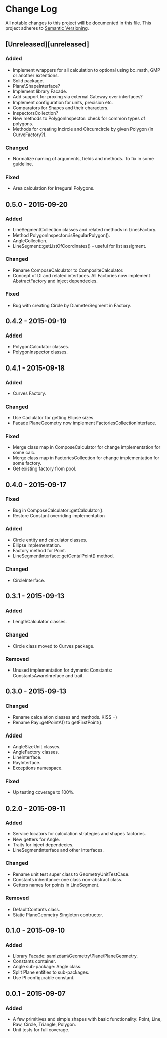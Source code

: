 # Change Log
All notable changes to this project will be documented in this file.
This project adheres to [Semantic Versioning](http://semver.org/).

## [Unreleased][unreleased]
### Added
- Implement wrappers for all calculation to optional using bc_math, GMP or another extentions.    
- Solid package.
- Plane\ShapeInterface? 
- Implement library Facade. 
- Add support for proxing via external Gateway over interfaces?  
- Implement configuration for units, precision etc.
- Comparators for Shapes and their characters.
- InspectorsCollection? 
- New methods to PolygonInspector: check for common types of polygons. 
- Methods for creating Incircle and Circumcircle by given Polygon (in CurveFactory?). 

### Changed
- Normalize naming of arguments, fields and methods. To fix in some guideline.

### Fixed 
- Area calculation for Irregural Polygons. 

## 0.5.0 - 2015-09-20
### Added
- LineSegmentCollection classes and related methods in LinesFactory. 
- Method PolygonInspector::isRegularPolygon().  
- AngleCollection. 
- LineSegment::getListOfCoordinates() - useful for list assigment. 

### Changed
- Rename ComposeCalculator to CompositeCalculator.
- Concept of DI and related interfaces.  All Factories now implement AbstractFactory and inject dependecies.  

### Fixed
- Bug with creating Circle by DiameterSegment in Factory. 

## 0.4.2 - 2015-09-19
### Added
- PolygonCalculator classes.
- PolygonInspector classes.   

## 0.4.1 - 2015-09-18
### Added
- Curves Factory.  

### Changed 
- Use Caclulator for getting Ellipse sizes. 
- Facade PlaneGeometry now implement FactoriesCollectionInterface.  

### Fixed
- Merge class map in ComposeCalculator for change implementation for some calc. 
- Merge class map in FactoriesCollection for change implementation for some factory. 
- Get existing factory from pool. 

## 0.4.0 - 2015-09-17
### Fixed
- Bug in ComposeCalculator::getCalculator(). 
- Restore Constant overriding implementation

### Added
- Circle entity and calculator classes.
- Ellipse implementation.
- Factory method for Point. 
- LineSegmentInterface::getCentalPoint() method.

### Changed
- CircleInterface. 

## 0.3.1 - 2015-09-13
### Added 
- LengthCalculator classes. 

### Changed 
- Circle class moved to Curves package. 

### Removed
- Unused implementation for dymanic Constants: ConstantsAwareInreface and trait.  

## 0.3.0 - 2015-09-13
### Changed 
- Rename calcalation classes and methods. KISS =)
- Rename Ray::getPointA() to getFirstPoint(). 

### Added
- AngleSizeUnit classes. 
- AngleFactory classes. 
- LineInterface.
- RayInterface.
- Exceptions namespace. 

### Fixed
- Up testing coverage to 100%.  


## 0.2.0 - 2015-09-11
### Added
- Service locators for calculation strategies and shapes factories. 
- New getters for Angle. 
- Traits for inject dependecies.  
- LineSegmentInterface and other interfaces.  

### Changed
- Rename unit test super class to GeometryUnitTestCase.
- Constants inheritance: one class non-abstract class. 
- Getters names for points in LineSegment. 

### Removed 
- DefaultContants class. 
- Static PlaneGeometry Singleton contructor.   

## 0.1.0 - 2015-09-10
### Added
- Library Facade: samizdam\Geometry\Plane\PlaneGeometry. 
- Constants container. 
- Angle sub-package: Angle class. 
- Split Plane entities to sub-packages.
- Use PI configurable constant. 

## 0.0.1 - 2015-09-07
### Added
- A few primitives and simple shapes with basic functionality: Point, Line, Raw, Circle, Triangle, Polygon. 
- Unit tests for full coverage. 